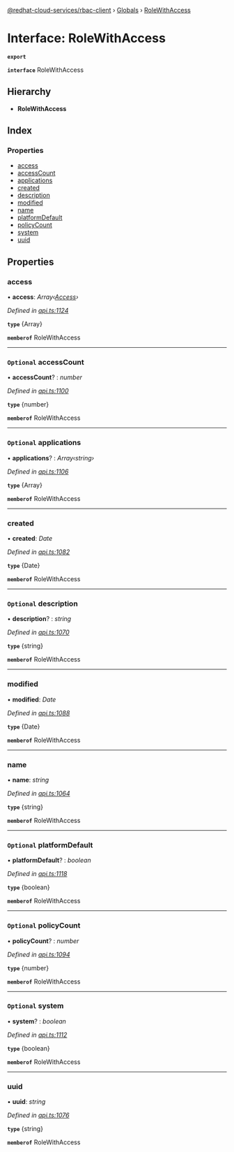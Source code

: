 [@redhat-cloud-services/rbac-client](../README.md) › [Globals](../globals.md) › [RoleWithAccess](rolewithaccess.md)

# Interface: RoleWithAccess

**`export`** 

**`interface`** RoleWithAccess

## Hierarchy

* **RoleWithAccess**

## Index

### Properties

* [access](rolewithaccess.md#access)
* [accessCount](rolewithaccess.md#optional-accesscount)
* [applications](rolewithaccess.md#optional-applications)
* [created](rolewithaccess.md#created)
* [description](rolewithaccess.md#optional-description)
* [modified](rolewithaccess.md#modified)
* [name](rolewithaccess.md#name)
* [platformDefault](rolewithaccess.md#optional-platformdefault)
* [policyCount](rolewithaccess.md#optional-policycount)
* [system](rolewithaccess.md#optional-system)
* [uuid](rolewithaccess.md#uuid)

## Properties

###  access

• **access**: *Array‹[Access](access.md)›*

*Defined in [api.ts:1124](https://github.com/RedHatInsights/javascript-clients/blob/master/packages/rbac/api.ts#L1124)*

**`type`** {Array<Access>}

**`memberof`** RoleWithAccess

___

### `Optional` accessCount

• **accessCount**? : *number*

*Defined in [api.ts:1100](https://github.com/RedHatInsights/javascript-clients/blob/master/packages/rbac/api.ts#L1100)*

**`type`** {number}

**`memberof`** RoleWithAccess

___

### `Optional` applications

• **applications**? : *Array‹string›*

*Defined in [api.ts:1106](https://github.com/RedHatInsights/javascript-clients/blob/master/packages/rbac/api.ts#L1106)*

**`type`** {Array<string>}

**`memberof`** RoleWithAccess

___

###  created

• **created**: *Date*

*Defined in [api.ts:1082](https://github.com/RedHatInsights/javascript-clients/blob/master/packages/rbac/api.ts#L1082)*

**`type`** {Date}

**`memberof`** RoleWithAccess

___

### `Optional` description

• **description**? : *string*

*Defined in [api.ts:1070](https://github.com/RedHatInsights/javascript-clients/blob/master/packages/rbac/api.ts#L1070)*

**`type`** {string}

**`memberof`** RoleWithAccess

___

###  modified

• **modified**: *Date*

*Defined in [api.ts:1088](https://github.com/RedHatInsights/javascript-clients/blob/master/packages/rbac/api.ts#L1088)*

**`type`** {Date}

**`memberof`** RoleWithAccess

___

###  name

• **name**: *string*

*Defined in [api.ts:1064](https://github.com/RedHatInsights/javascript-clients/blob/master/packages/rbac/api.ts#L1064)*

**`type`** {string}

**`memberof`** RoleWithAccess

___

### `Optional` platformDefault

• **platformDefault**? : *boolean*

*Defined in [api.ts:1118](https://github.com/RedHatInsights/javascript-clients/blob/master/packages/rbac/api.ts#L1118)*

**`type`** {boolean}

**`memberof`** RoleWithAccess

___

### `Optional` policyCount

• **policyCount**? : *number*

*Defined in [api.ts:1094](https://github.com/RedHatInsights/javascript-clients/blob/master/packages/rbac/api.ts#L1094)*

**`type`** {number}

**`memberof`** RoleWithAccess

___

### `Optional` system

• **system**? : *boolean*

*Defined in [api.ts:1112](https://github.com/RedHatInsights/javascript-clients/blob/master/packages/rbac/api.ts#L1112)*

**`type`** {boolean}

**`memberof`** RoleWithAccess

___

###  uuid

• **uuid**: *string*

*Defined in [api.ts:1076](https://github.com/RedHatInsights/javascript-clients/blob/master/packages/rbac/api.ts#L1076)*

**`type`** {string}

**`memberof`** RoleWithAccess
